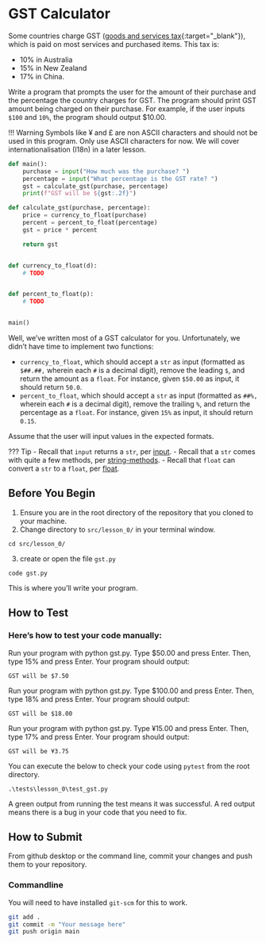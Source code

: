 # GST Calculator

Some countries charge GST ([goods and services tax](https://treasury.gov.au/review/tax-white-paper/chart-data/8-the-goods-and-services-tax-and-state-taxes){:target="_blank"}), which is paid on most services and purchased items. This tax is:

- 10% in Australia
- 15% in New Zealand
- 17% in China. 

Write a program that prompts the user for the amount of their purchase and the percentage the country charges for GST. The program should print GST amount being charged on their purchase. For example, if the user inputs `$100` and `10%`, the program should output $10.00.

!!! Warning
    Symbols like ¥ and £ are non ASCII characters and should not be used in this program. Only use ASCII characters for now. We will cover internationalisation (I18n) in a later lesson.


```py
def main():
    purchase = input("How much was the purchase? ")
    percentage = input("What percentage is the GST rate? ")
    gst = calculate_gst(purchase, percentage)
    print(f"GST will be ${gst:.2f}")

def calculate_gst(purchase, percentage):
    price = currency_to_float(purchase)
    percent = percent_to_float(percentage)
    gst = price * percent

    return gst


def currency_to_float(d):
    # TODO


def percent_to_float(p):
    # TODO


main()
```

Well, we’ve written most of a GST calculator for you. Unfortunately, we didn’t have time to implement two functions:

- `currency_to_float`, which should accept a `str` as input (formatted as `$##.##,` wherein each `#` is a decimal digit), remove the leading `$`, and return the amount as a `float`. For instance, given `$50.00` as input, it should return `50.0`.
- `percent_to_float`, which should accept a `str` as input (formatted as `##%,` wherein each `#` is a decimal digit), remove the trailing `%`, and return the percentage as a `float`. For instance, given `15%` as input, it should return `0.15`.

Assume that the user will input values in the expected formats.

??? Tip
    - Recall that `input` returns a `str`, per [input](https://docs.python.org/3/library/functions.html#input).
    - Recall that a `str` comes with quite a few methods, per [string-methods](https://docs.python.org/3/library/stdtypes.html#string-methods).
    - Recall that `float` can convert a `str` to a `float`, per [float](docs.python.org/3/library/functions.html#float).

## Before You Begin

1. Ensure you are in the root directory of the repository that you cloned to your machine.
2. Change directory to `src/lesson_0/` in your terminal window.
```
cd src/lesson_0/
```
3. create or open the file `gst.py`
```
code gst.py
```
This is where you’ll write your program.

## How to Test

### Here’s how to test your code manually:

Run your program with python gst.py. Type $50.00 and press Enter. Then, type 15% and press Enter. Your program should output:
```
GST will be $7.50    
```
Run your program with python gst.py. Type $100.00 and press Enter. Then, type 18% and press Enter. Your program should output:
```
GST will be $18.00
```
Run your program with python gst.py. Type ¥15.00 and press Enter. Then, type 17% and press Enter. Your program should output:
```
GST will be ¥3.75
```

You can execute the below to check your code using `pytest` from the root directory.

```
.\tests\lesson_0\test_gst.py
```

A green output from running the test means it was successful. A red output means there is a bug in your code that you need to fix.

## How to Submit

From github desktop or the command line, commit your changes and push them to your repository.

### Commandline 
You will need to have installed `git-scm` for this to work.

```bash
git add .
git commit -m "Your message here"
git push origin main
```